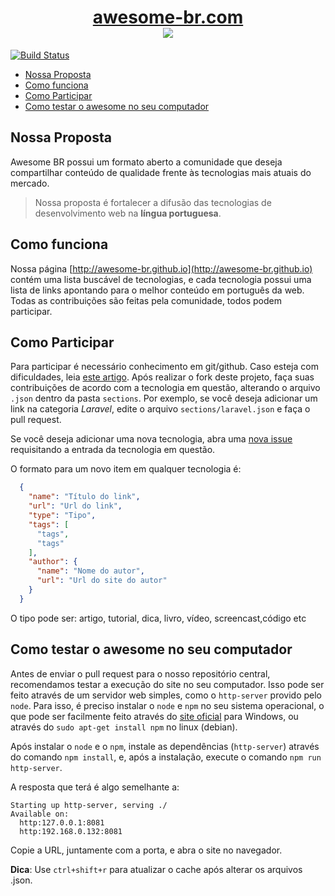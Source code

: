 
<h1 align="center">
<a href="http://awesome-br.com" target="_blank">awesome-br.com</a>
<br>
<img src="http://awesome-br.com/screenshot.png"/>
</h1>

[![Build Status](https://travis-ci.org/awesome-br/awesome-br.github.io.svg?branch=master)](https://travis-ci.org/awesome-br/awesome-br.github.io)

  - [Nossa Proposta](#nossa-proposta)
  - [Como funciona](#como-funciona)
  - [Como Participar](#como-participar)
  - [Como testar o awesome no seu computador](#como-testar-o-awesome-no-seu-computador)

## Nossa Proposta

Awesome BR possui um formato aberto a comunidade que deseja compartilhar conteúdo de qualidade frente às tecnologias mais atuais do mercado.

>Nossa proposta é fortalecer a difusão das tecnologias de desenvolvimento web na **língua portuguesa**.

## Como funciona

Nossa página [http://awesome-br.github.io](http://awesome-br.github.io) contém uma lista buscável de tecnologias, e cada tecnologia possui uma lista de links apontando para o melhor conteúdo em português da web. Todas as contribuições são feitas pela comunidade, todos podem participar.

## Como Participar

Para participar é necessário conhecimento em git/github. Caso esteja com dificuldades, leia [este artigo](http://tableless.com.br/tudo-que-voce-queria-saber-sobre-git-e-github-mas-tinha-vergonha-de-perguntar/). Após realizar o fork deste projeto, faça suas contribuições de acordo com a tecnologia em questão, alterando o arquivo `.json` dentro da pasta `sections`. Por exemplo, se você deseja adicionar um link na categoria *Laravel*, edite o arquivo `sections/laravel.json` e faça o pull request.

Se você deseja adicionar uma nova tecnologia, abra uma [nova issue](https://github.com/awesome-br/awesome-br.github.io/issues/new) requisitando a entrada da tecnologia em questão.

O formato para um novo item em qualquer tecnologia é:

```json
  {
    "name": "Título do link",
    "url": "Url do link",
    "type": "Tipo",
    "tags": [
      "tags",
      "tags"
    ],
    "author": {
      "name": "Nome do autor",
      "url": "Url do site do autor"
    }
  }
```
O tipo pode ser: artigo, tutorial, dica, livro, vídeo, screencast,código etc

## Como testar o awesome no seu computador

Antes de enviar o pull request para o nosso repositório central, recomendamos testar a execução do site no seu computador. Isso pode ser feito através de um servidor web simples, como o `http-server` provido pelo `node`. Para isso, é preciso instalar o `node` e `npm` no seu sistema operacional, o que pode ser facilmente feito através do [site oficial](https://nodejs.org/en/) para Windows, ou através do `sudo apt-get install npm` no linux (debian).

Após instalar o `node` e o `npm`, instale as dependências (`http-server`) através do comando `npm install`, e, após a instalação, execute o comando `npm run http-server`.

A resposta que terá é algo semelhante a:

```
Starting up http-server, serving ./
Available on:
  http:127.0.0.1:8081
  http:192.168.0.132:8081
```

Copie a URL, juntamente com a porta, e abra o site no navegador.

**Dica**: Use `ctrl+shift+r` para atualizar o cache após alterar os arquivos .json.
